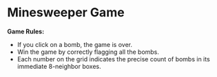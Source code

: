 # Minesweeper Game

**Game Rules:**

- If you click on a bomb, the game is over.
- Win the game by correctly flagging all the bombs.
- Each number on the grid indicates the precise count of bombs in its immediate 8-neighbor boxes.
